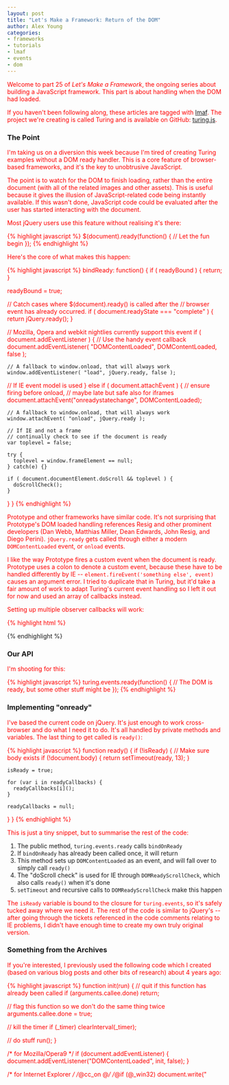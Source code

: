 ```yaml
---
layout: post
title: "Let's Make a Framework: Return of the DOM"
author: Alex Young
categories: 
- frameworks
- tutorials
- lmaf
- events
- dom
---
```


Welcome to part 25 of *Let's Make a Framework*, the ongoing series about building a JavaScript framework. This part is about handling when the DOM had loaded.

If you haven't been following along, these articles are tagged with [lmaf](http://dailyjs.com/tags.html#lmaf). The project we're creating is called Turing and is available on GitHub: [turing.js](http://github.com/alexyoung/turing.js).

### The Point

I'm taking us on a diversion this week because I'm tired of creating Turing examples without a DOM ready handler. This is a core feature of browser-based frameworks, and it's the key to unobtrusive JavaScript.

The point is to watch for the DOM to finish loading, rather than the entire document (with all of the related images and other assets). This is useful because it gives the illusion of JavaScript-related code being instantly available. If this wasn't done, JavaScript code could be evaluated after the user has started interacting with the document.

Most jQuery users use this feature without realising it's there:

{% highlight javascript %}
$(document).ready(function() {
  // Let the fun begin
});
{% endhighlight %}

Here's the core of what makes this happen:

{% highlight javascript %}
bindReady: function() {
  if ( readyBound ) {
    return;
  }

  readyBound = true;

  // Catch cases where $(document).ready() is called after the
  // browser event has already occurred.
  if ( document.readyState === "complete" ) {
    return jQuery.ready();
  }

  // Mozilla, Opera and webkit nightlies currently support this event
  if ( document.addEventListener ) {
    // Use the handy event callback
    document.addEventListener( "DOMContentLoaded", DOMContentLoaded, false );

    // A fallback to window.onload, that will always work
    window.addEventListener( "load", jQuery.ready, false );

  // If IE event model is used
  } else if ( document.attachEvent ) {
    // ensure firing before onload,
    // maybe late but safe also for iframes
    document.attachEvent("onreadystatechange", DOMContentLoaded);

    // A fallback to window.onload, that will always work
    window.attachEvent( "onload", jQuery.ready );

    // If IE and not a frame
    // continually check to see if the document is ready
    var toplevel = false;

    try {
      toplevel = window.frameElement == null;
    } catch(e) {}

    if ( document.documentElement.doScroll && toplevel ) {
      doScrollCheck();
    }
  }
}
{% endhighlight %}

Prototype and other frameworks have similar code. It's not surprising that Prototype's DOM loaded handling references Resig and other prominent developers (Dan Webb, Matthias Miller, Dean Edwards, John Resig, and Diego Perini). <code>jQuery.ready</code> gets called through either a modern <code>DOMContentLoaded</code> event, or <code>onload</code> events.

I like the way Prototype fires a custom event when the document is ready. Prototype uses a colon to denote a custom event, because these have to be handled differently by IE -- <code>element.fireEvent('something else', event)</code> causes an argument error. I tried to duplicate that in Turing, but it'd take a fair amount of work to adapt Turing's current event handling so I left it out for now and used an array of callbacks instead.

Setting up multiple observer callbacks will work:

{% highlight html %}
<!DOCTYPE html>
<html>
<head>
  <style>p { color:red; }</style>
  <script src="http://code.jquery.com/jquery-latest.min.js"></script>
  <script>
  $(document).ready(function() {
    $("#a").text("A.");
  });
  
  $(document).ready(function() {
    $("#b").text("B.");
  });
  
  $(document).ready(function() {
    $("#c").text("C.");
  });
  </script>

</head>
<body>
  <p id="a"></p>
  <p id="b"></p>
  <p id="c"></p>
</body>
</html>
{% endhighlight %}

### Our API

I'm shooting for this:

{% highlight javascript %}
turing.events.ready(function() {
  // The DOM is ready, but some other stuff might be
});
{% endhighlight %}

### Implementing "onready"

I've based the current code on jQuery. It's just enough to work cross-browser and do what I need it to do. It's all handled by private methods and variables. The last thing to get called is <code>ready()</code>:

{% highlight javascript %}
function ready() {
  if (!isReady) {
    // Make sure body exists
    if (!document.body) {
      return setTimeout(ready, 13);
    }

    isReady = true;

    for (var i in readyCallbacks) {
      readyCallbacks[i]();
    }

    readyCallbacks = null;
  }
}
{% endhighlight %}

This is just a tiny snippet, but to summarise the rest of the code:

1.  The public method, <code>turing.events.ready</code> calls <code>bindOnReady</code>
2.  If <code>bindOnReady</code> has already been called once, it will return
3.  This method sets up <code>DOMContentLoaded</code> as an event, and will fall over to simply call <code>ready()</code>
4.  The "doScroll check" is used for IE through <code>DOMReadyScrollCheck</code>, which also calls <code>ready()</code> when it's done
5.  <code>setTimeout</code> and recursive calls to <code>DOMReadyScrollCheck</code> make this happen

The <code>isReady</code> variable is bound to the closure for <code>turing.events</code>, so it's safely tucked away where we need it. The rest of the code is similar to jQuery's -- after going through the tickets referenced in the code comments relating to IE problems, I didn't have enough time to create my own truly original version.

### Something from the Archives

If you're interested, I previously used the following code which I created (based on various blog posts and other bits of research) about 4 years ago:

{% highlight javascript %}
function init(run) {
  // quit if this function has already been called
  if (arguments.callee.done) return;

  // flag this function so we don't do the same thing twice
  arguments.callee.done = true;

  // kill the timer
  if (_timer) clearInterval(_timer);

  // do stuff
  run();
}

/* for Mozilla/Opera9 */
if (document.addEventListener) {
  document.addEventListener("DOMContentLoaded", init, false);
}

/* for Internet Explorer */
/*@cc_on @*/
/*@if (@_win32)
  document.write("<script id=__ie_onload defer src=javascript:void(0)><\/script>")
  var script = document.getElementById("__ie_onload")
  
  script.onreadystatechange = function() {
    if (this.readyState == "complete") {
      init() // call the onload handler
    }
  }
/*@end @*/

/* for Safari */
if (/WebKit/i.test(navigator.userAgent)) {
  var _timer = setInterval(function() {
    if (/loaded|complete/.test(document.readyState)) {
      init(); // call the onload handler
    }
  }, 10);
}

/* for other browsers */
window.onload = init;
{% endhighlight %}

As you can see, the concept of a loaded DOM is a messy thing to deal with. It's not really the fault of any one browser manufacturer, it's just growing pains as a consequence of JavaScript evolving through the DOM levels.

I had this old code kicking around for years, and I was convinced the whole DOM loaded thing was over. But last year Dean Edwards wrote [Callbacks vs Events](http://dean.edwards.name/weblog/2009/03/callbacks-vs-events/) on the topic. In particular he deals with handling <code>DOMContentLoaded</code> through custom events, and the article has some interesting comments.

### Conclusion

The current version of <code>turing.dom.ready</code> isn't exactly what I wanted, and I had to cut short some features due to time constraints (I spent about 4 hours on this article and had to call it a day). The code is here: [turing.dom.js](http://github.com/alexyoung/turing.js/blob/master/turing.dom.js) -- if you can help simplify or improve it, I'd appreciate it! Maybe it could be a guest post?

